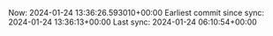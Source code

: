 Now: 2024-01-24 13:36:26.593010+00:00 Earliest commit since sync: 2024-01-24 13:36:13+00:00 Last sync: 2024-01-24 06:10:54+00:00
